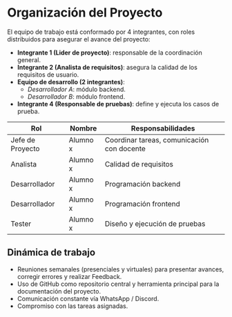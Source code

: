 # Organización del Proyecto

El equipo de trabajo está conformado por 4 integrantes, con roles distribuidos para asegurar el avance del proyecto:

- **Integrante 1 (Lider de proyecto)**: responsable de la coordinación general.
- **Integrante 2 (Analista de requisitos)**: asegura la calidad de los requisitos de usuario.
- **Equipo de desarrollo (2 integrantes)**:
  - *Desarrollador A*: módulo backend.
  - *Desarrollador B*: módulo frontend.
- **Integrante 4 (Responsable de pruebas)**: define y ejecuta los casos de prueba.


| Rol | Nombre | Responsabilidades |
|-----|--------|-------------------|
| Jefe de Proyecto | Alumno x | Coordinar tareas, comunicación con docente |
| Analista | Alumno x | Calidad de requisitos |
| Desarrollador | Alumno x | Programación backend |
| Desarrollador | Alumno x | Programación frontend |
| Tester | Alumno x | Diseño y ejecución de pruebas |

## Dinámica de trabajo

- Reuniones semanales (presenciales y virtuales) para presentar avances, corregir errores y realizar Feedback. 
- Uso de GitHub como repositorio central y herramienta principal para la documentación del proyecto.
- Comunicación constante vía WhatsApp / Discord.
- Compromiso con las tareas asignadas.
